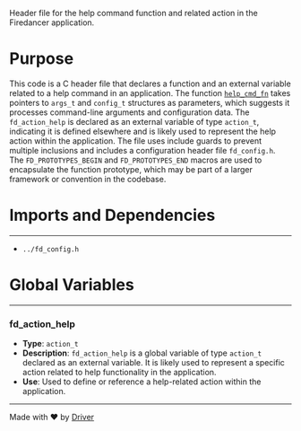 <!--------------------------------------------------------------------------------->
<!-- IMPORTANT: This file is auto-generated by Driver (https://driver.ai). -------->
<!-- Manual edits may be overwritten on future commits. --------------------------->
<!--------------------------------------------------------------------------------->

Header file for the help command function and related action in the Firedancer application.

# Purpose
This code is a C header file that declares a function and an external variable related to a help command in an application. The function [`help_cmd_fn`](<#help_cmd_fn>) takes pointers to `args_t` and `config_t` structures as parameters, which suggests it processes command-line arguments and configuration data. The `fd_action_help` is declared as an external variable of type `action_t`, indicating it is defined elsewhere and is likely used to represent the help action within the application. The file uses include guards to prevent multiple inclusions and includes a configuration header file `fd_config.h`. The `FD_PROTOTYPES_BEGIN` and `FD_PROTOTYPES_END` macros are used to encapsulate the function prototype, which may be part of a larger framework or convention in the codebase.
# Imports and Dependencies

---
- `../fd_config.h`


# Global Variables

---
### fd\_action\_help
- **Type**: ``action_t``
- **Description**: `fd_action_help` is a global variable of type `action_t` declared as an external variable. It is likely used to represent a specific action related to help functionality in the application.
- **Use**: Used to define or reference a help-related action within the application.



---
Made with ❤️ by [Driver](https://www.driver.ai/)